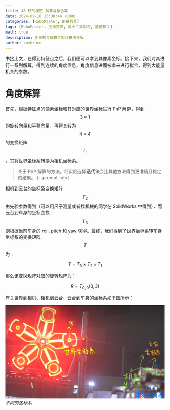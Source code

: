 ```yaml
---
title: 46 环的秘密—解算与拟合篇
data: 2024-09-18 15:38:44 +0800
categories: [RoboMaster, 能量机关]
tags: [RoboMaster, 坐标变换, 最小二乘拟合, 能量机关]
math: true
description: 能量机关解算与拟合算法详解
author: zmsbruce
---
```


书接上文，在得到特征点之后，我们便可以拿到其像素坐标。接下来，我们对其进行一系列解算，得到连续的角度信息，角度信息进而被拿来进行拟合，得到大能量机关的参数。

# 角度解算

首先，根据特征点的像素坐标和其对应的世界坐标进行 PnP 解算，得到 $$3\times 1$$ 的旋转向量和平移向量，再将其转为 $$4\times 4$$ 的变换矩阵 $$T_1$$，其将世界坐标系转换为相机坐标系。

> 关于 PnP 解算的方法，经实验选择**迭代法**会比其他方法得到更准确且稳定的结果。
{: .prompt-info}

相机到云台的坐标系变换矩阵 $$T_2$$ 由先验参数得到（可以用尺子测量或者找机械的同学在 SolidWorks 中得到），而云台到车身的坐标变换 $$T_3$$ 则根据当前车身的 roll, pitch 和 yaw 获得。最终，我们得到了世界坐标系转车身坐标系的变换矩阵 $$T$$ 为：

$$
T=T_3\times T_2\times T_1
$$

那么该变换矩阵对应的旋转矩阵为：

$$
R=T_{0,0}(3,3)
$$

有关世界到相机、相机到云台、云台到车身的坐标系如下图所示：

![](/assets/img/2024-09-18-46环的秘密-解算与拟合篇/coor.png)
_不同的坐标系_
